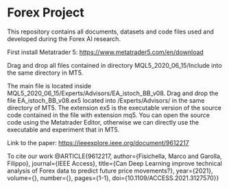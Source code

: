 # Forex Project

This repository contains all documents, datasets and code files used and developed during the Forex AI research.

First install Metatrader 5: https://www.metatrader5.com/en/download

Drag and drop all files contained in directory MQL5_2020_06_15/Include into the same directory in MT5. 

The main file is located inside MQL5_2020_06_15/Experts/Advisors/EA_istoch_BB_v08. Drag and drop the file EA_istoch_BB_v08.ex5 located into /Experts/Advisors/ in the same directory of MT5. The extension ex5 is the executable version of the source code contained in the file with extension mq5.  You can open the source code using the Metatrader Editor, otherwise we can directly use the executable and experiment that in MT5. 

Link to the paper: https://ieeexplore.ieee.org/document/9612217

To cite our work
@ARTICLE{9612217,
  author={Fisichella, Marco and Garolla, Filippo},
  journal={IEEE Access}, 
  title={Can Deep Learning improve technical analysis of Forex data to predict future price movements?}, 
  year={2021},
  volume={},
  number={},
  pages={1-1},
  doi={10.1109/ACCESS.2021.3127570}}
